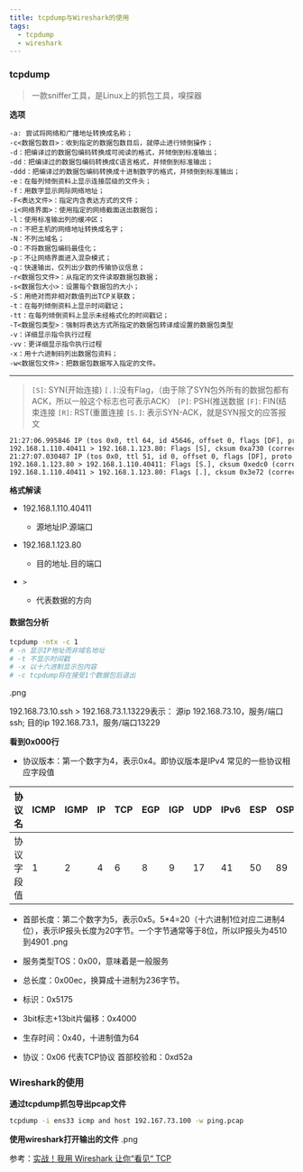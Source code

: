 ```yaml
---
title: tcpdump与Wireshark的使用
tags:
  - tcpdump
  - wireshark
---
```


### tcpdump 
> 一款sniffer工具，是Linux上的抓包工具，嗅探器

**选项**
```
-a: 尝试将网络和广播地址转换成名称；
-c<数据包数目>：收到指定的数据包数目后，就停止进行倾倒操作；
-d：把编译过的数据包编码转换成可阅读的格式，并倾倒到标准输出；
-dd：把编译过的数据包编码转换成C语言格式，并倾倒到标准输出；
-ddd：把编译过的数据包编码转换成十进制数字的格式，并倾倒到标准输出；
-e：在每列倾倒资料上显示连接层级的文件头；
-f：用数字显示网际网络地址；
-F<表达文件>：指定内含表达方式的文件；
-i<网络界面>：使用指定的网络截面送出数据包；
-l：使用标准输出列的缓冲区；
-n：不把主机的网络地址转换成名字；
-N：不列出域名；
-O：不将数据包编码最佳化；
-p：不让网络界面进入混杂模式；
-q：快速输出，仅列出少数的传输协议信息；
-r<数据包文件>：从指定的文件读取数据包数据；
-s<数据包大小>：设置每个数据包的大小；
-S：用绝对而非相对数值列出TCP关联数；
-t：在每列倾倒资料上显示时间戳记；
-tt：在每列倾倒资料上显示未经格式化的时间戳记；
-T<数据包类型>：强制将表达方式所指定的数据包转译成设置的数据包类型
-v：详细显示指令执行过程
-vv：更详细显示指令执行过程
-x：用十六进制码列出数据包资料；
-w<数据包文件>：把数据包数据写入指定的文件。
```

----
> `[S]`: SYN(开始连接)
> `[.]`:没有Flag，（由于除了SYN包外所有的数据包都有ACK，所以一般这个标志也可表示ACK）
> `[P]`: PSH(推送数据
> `[F]`: FIN(结束连接
> `[R]`: RST(重置连接
> `[S.]`: 表示SYN-ACK，就是SYN报文的应答报文

```
21:27:06.995846 IP (tos 0x0, ttl 64, id 45646, offset 0, flags [DF], proto TCP (6), length 64)    
192.168.1.110.40411 > 192.168.1.123.80: Flags [S], cksum 0xa730 (correct), seq 992042666, win 65535, options [mss 1460,nop,wscale 4,nop,nop,TS val 663433143 ecr 0,sackOK,eol], length 0
21:27:07.030487 IP (tos 0x0, ttl 51, id 0, offset 0, flags [DF], proto TCP (6), length 44)    
192.168.1.123.80 > 192.168.1.110.40411: Flags [S.], cksum 0xedc0 (correct), seq 2147006684, ack 992042667, win 14600, options [mss 1440], length 021:27:07.030527 IP (tos 0x0, ttl 64, id 59119, offset 0, flags [DF], proto TCP (6), length 40)    
192.168.1.110.40411 > 192.168.1.123.80: Flags [.], cksum 0x3e72 (correct), ack 2147006685, win 65535, length 0
```
**格式解读**
- 192.168.1.110.40411
    - 源地址IP.源端口
    
- 192.168.1.123.80
    - 目的地址.目的端口

- `>`
    - 代表数据的方向


#### 数据包分析
```bash
tcpdump -ntx -c 1
# -n 显示IP地址而非域名地址
# -t 不显示时间戳
# -x 以十六进制显示包内容
# -c tcpdump将在接受1个数据包后退出
```
.png

192.168.73.10.ssh > 192.168.73.1.13229表示：
源ip 192.168.73.10，服务/端口ssh;
目的ip 192.168.73.1，服务/端口13229

**看到0x000行**
- 协议版本：第一个数字为4，表示0x4。即协议版本是IPv4
    常见的一些协议相应字段值

| 协议名 | ICMP | IGMP | IP | TCP | EGP | IGP | UDP | IPv6 | ESP | OSPF |
| --- | --- | --- | --- | --- | --- | --- | --- | --- | --- | --- |
| 协议字段值 | 1 | 2 | 4 | 6 | 8 | 9 | 17 | 41 | 50 | 89 |
- 首部长度：第二个数字为5，表示0x5。5\*4=20（十六进制1位对应二进制4位），表示IP报头长度为20字节。一个字节通常等于8位，所以IP报头为4510到4901
.png

- 服务类型TOS：0x00，意味着是一般服务
- 总长度：0x00ec，换算成十进制为236字节。
- 标识：0x5175
- 3bit标志+13bit片偏移：0x4000
- 生存时间：0x40，十进制值为64
- 协议：0x06 代表TCP协议
首部校验和：0xd52a



### Wireshark的使用

**通过tcpdump抓包导出pcap文件**
```bash
tcpdump -i ens33 icmp and host 192.167.73.100 -w ping.pcap
```
**使用wireshark打开输出的文件**
.png




参考：[实战！我用 Wireshark 让你“看见“ TCP](https://www.cnblogs.com/xiaolincoding/p/12922927.html)
